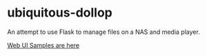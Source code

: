 # ubiquitous-dollop
An attempt to use Flask to manage files on a NAS and media player.

[Web UI Samples are here](https://markrichter14.github.io/ubiquitous-dollop/)
